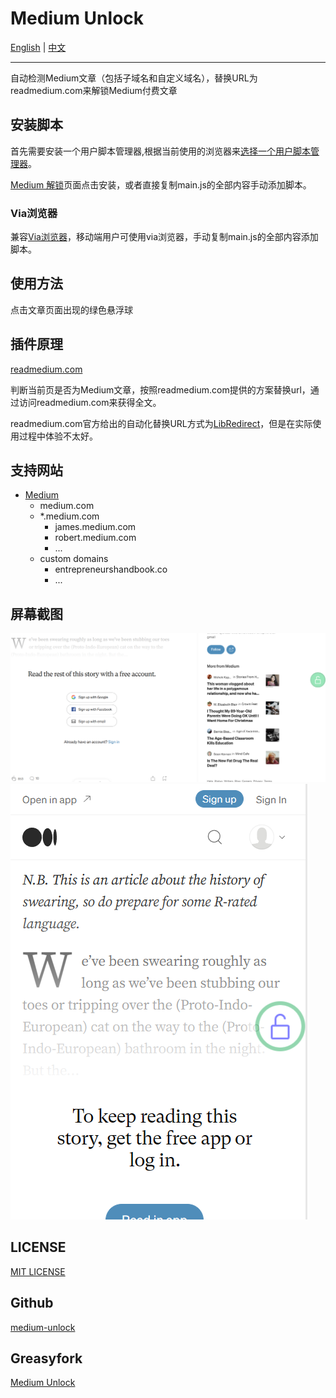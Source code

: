 # Medium Unlock
[English](https://github.com/blacksev/medium-unlock) | [中文](https://github.com/blacksev/medium-unlock/blob/main/README-zh.md)
___
自动检测Medium文章（包括子域名和自定义域名），替换URL为readmedium.com来解锁Medium付费文章
## 安装脚本
首先需要安装一个用户脚本管理器,根据当前使用的浏览器来[选择一个用户脚本管理器](https://greasyfork.org/zh-CN)。

[Medium 解锁](https://greasyfork.org/zh-CN/scripts/457837-medium%E8%A7%A3%E9%94%81)页面点击安装，或者直接复制main.js的全部内容手动添加脚本。

### Via浏览器
兼容[Via浏览器](https://viayoo.com/)，移动端用户可使用via浏览器，手动复制main.js的全部内容添加脚本。
## 使用方法
点击文章页面出现的绿色悬浮球
## 插件原理
[readmedium.com](https://readmedium.com)

判断当前页是否为Medium文章，按照readmedium.com提供的方案替换url，通过访问readmedium.com来获得全文。

readmedium.com官方给出的自动化替换URL方式为[LibRedirect](https://libredirect.codeberg.page/)，但是在实际使用过程中体验不太好。

## 支持网站
- [Medium](https://medium.com)
  - medium.com
  - *.medium.com
    - james.medium.com
    - robert.medium.com
    - ...
  - custom domains
    - entrepreneurshandbook.co
    - ...

## 屏幕截图
![](https://raw.githubusercontent.com/blacksev/medium-unlock/main/image/example-pc.png)
![](https://raw.githubusercontent.com/blacksev/medium-unlock/main/image/example-mobile.png)

## LICENSE
[MIT LICENSE](https://mit-license.org/)

## Github
[medium-unlock](https://github.com/blacksev/medium-unlock)

## Greasyfork
[Medium Unlock](https://greasyfork.org/scripts/457837-medium%E8%A7%A3%E9%94%81)